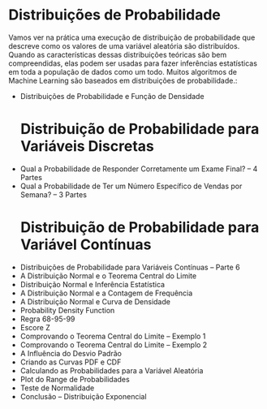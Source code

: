 # Distribuições de Probabilidade

Vamos ver na prática uma execução de distribuição de probabilidade que descreve como os valores de uma variável aleatória são distribuídos. Quando as características dessas distribuições teóricas são bem compreendidas, elas podem ser usadas para fazer inferências estatísticas em toda a população de dados como um todo. Muitos algoritmos de Machine Learning são baseados em distribuições de probabilidade.:

<ul>
  <li>Distribuições de Probabilidade e Função de Densidade</li>

# Distribuição de Probabilidade para Variáveis Discretas
  <li>Qual a Probabilidade de Responder Corretamente um Exame Final? – 4 Partes</li>
  <li>Qual a Probabilidade de Ter um Número Específico de Vendas por Semana? – 3 Partes</li>

# Distribuição de Probabilidade para Variável Contínuas
  <li>Distribuições de Probabilidade para Variáveis Contínuas – Parte 6</li>
  <li>A Distribuição Normal e o Teorema Central do Limite</li>
  <li>Distribuição Normal e Inferência Estatística</li>
  <li>A Distribuição Normal e a Contagem de Frequência</li>
  <li>A Distribuição Normal e Curva de Densidade</li>
  <li>Probability Density Function</li>
  <li>Regra 68-95-99</li>
  <li>Escore Z</li>
  <li>Comprovando o Teorema Central do Limite – Exemplo 1</li>
  <li>Comprovando o Teorema Central do Limite – Exemplo 2</li>
  <li>A Influência do Desvio Padrão</li>
  <li>Criando as Curvas PDF e CDF</li>
  <li>Calculando as Probabilidades para a Variável Aleatória</li>
  <li>Plot do Range de Probabilidades</li>
  <li>Teste de Normalidade</li>
  <li>Conclusão – Distribuição Exponencial</li>
</u>